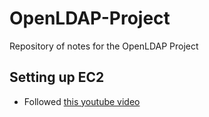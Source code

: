 # OpenLDAP-Project
Repository of notes for the OpenLDAP Project

## Setting up EC2

* Followed [this youtube video](https://www.youtube.com/watch?v=rIi8Pd5Uvbc) 
